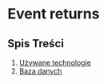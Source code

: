 # Event returns

## Spis Treści
1. [Używane technologie](docs/TECH-STACK.md)
1. [Baza danych](docs/DATABASE.md)